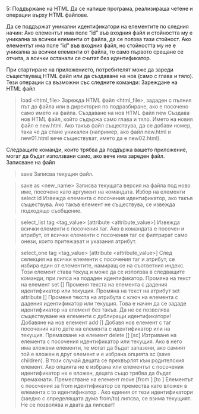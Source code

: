 5: Поддържане на HTML
Да се напише програма, реализираща четене и операции върху HTML файлове. 

Да се поддържат уникални идентификатори на елементите по следния начин:
Ако елементът има поле “id” във входния файл и стойността му е уникална за всички елементи от файла, да се ползва тази стойност.
Ако елементът има поле “id” във входния файл, но стойността му не е уникална за всички елементи от файла, то само първото срещане се отчита, а всички останали се считат без идентификатор.

При стартиране на приложението, потребителят може да зареди съществуващ HTML файл или да създаване на нов (само с глава и тяло). Тези операции са възможни със следните команди:
Зареждане на HTML файл
> load <html_file>
Зарежда HTML файл <html_file>, зададен с пълния път до файла или в директория по подразбиране, ако е посочено само името на файла.
Създаване на нов HTML файл
> new 
Създава нов HTML файл, който съдържа само глава и тяло. Името на новия файл е new.html. Ако такъв файл съществува, да се добави номер, така че да стане уникален (например, ако файл new.html и new01.html вече съществуват, името да е new02.html).

Следващите команди, които трябва да поддържа вашето приложение, могат да бъдат използвани само, ако вече има зареден файл. 
Записване на файл
> save
Записва текущия файл.

> save as <new_name>
Записва текущата версия на файла под ново име, посочено като аргумент на командата.
Избор на елементи
> select id <value>
Извежда елемента с посочения идентификатор, ако такъв съществува. Ако такъв елемент не съществува, се извежда подходящо съобщение.

> select_list tag <tag_value> [attribute <attribute_value>]
Извежда всички елементи с посочения таг. Ако в командата е посочен и атрибут, от всички елементи с посочения таг се филтрират само онези, които притежават и указания атрибут.

> select_one tag <tag_value> [attribute <attribute_value>] <index>
След селекция на всички елементи с посочения таг и атрибут, се избира един от елементите, намиращ се на съответния индекс. Този елемент става текущ и може да се използва в следващите команди, при липса на подаден идентификатор.
Промяна на текст на елемент 
> set <value> [<id>]
Променя текста на елемента с дадения идентификатор или текущия.
Промяна на текст на атрибут
> set attribute <key> <value> [<id>]
Променя текста на атрибута с ключ <key> на елемента с дадения идентификатор или текущия. Това е начин да се зададе идентификатор на елемент без такъв. Да не се позволява съществуване на елементи с дублиращи идентификатори!
Добавяне на нов елемент 
> add <tag> [<id>]
Добавя нов елемент с таг посочения <tag> като дете на елемента с идентификатор <id> или на текущия.
Премахване на елемент 
> delete [<id>] [sc]
Изтриване на елемента с посочения идентификатор или текущия. Ако в него има вложени елементи, те могат да бъдат запазени, ако самият той е вложен в друг елемент и е избрана опцията sc (save children). В този случай децата се прехвърлят към родителския елемент. Ако опцията не е избрана или елементът с посочения идентификатор не е вложен, децата също трябва да бъдат премахнати.
Преместване на елемент
> move [from <id>] [to <id>]
Елементът с посочения за from идентификатор <id>  се премества като вложен в елемента с to идентификатор <id>. Ако единия от тези идентификатори (заедно с определящата дума from/to) липсва, се взима текущият. Не се позволява и двата да липсват!
